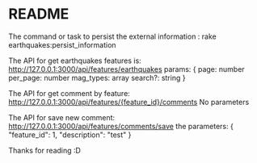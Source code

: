 # README

The command or task to persist the external information :
rake earthquakes:persist_information 


The API for get earthquakes features is: 
http://127.0.0.1:3000/api/features/earthquakes
params: {
  page: number
  per_page: number
  mag_types: array<string>
  search?: string
}

The API for get comment by feature:
http://127.0.0.1:3000/api/features/{feature_id}/comments
No parameters

The API for save new comment:
http://127.0.0.1:3000/api/features/comments/save
the parameters:
{
    "feature_id": 1,
	  "description": "test"
}


Thanks for reading :D
